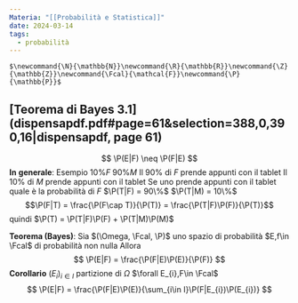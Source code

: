 ```yaml
---
Materia: "[[Probabilità e Statistica]]"
date: 2024-03-14
tags:
  - probabilità
---
```

	$\newcommand{\N}{\mathbb{N}}\newcommand{\R}{\mathbb{R}}\newcommand{\Z}{\mathbb{Z}}\newcommand{\Fcal}{\mathcal{F}}\newcommand{\P}{\mathbb{P}}$
## [Teorema di Bayes 3.1](dispensapdf.pdf#page=61&selection=388,0,390,16|dispensapdf, page 61)
$$
\P(E|F) \neq \P(F|E)
$$
**In** **generale**:
Esempio    $10\%F$ $90\% M$
Il $90\%$ di $F$ prende appunti con il tablet
Il $10\%$ di $M$ prende appunti con il tablet
Se uno prende appunti con il tablet quale è la probabilità di $F$
$\P(T|F) = 90\%$   $\P(T|M) = 10\%$
$$\P(F|T) = \frac{\P(F\cap T)}{\P(T)} = \frac{\P(T|F)\P(F)}{\P(T)}$$
quindi $\P(T) = \P(T|F)\P(F) + \P(T|M)\P(M)$

**Teorema (Bayes)**: Sia $(\Omega, \Fcal, \P)$ uno spazio di probabilità
$E,f\in \Fcal$ di probabilità non nulla
Allora 
$$
\P(E|F) = \frac{\P(F|E)\P(E)}{\P(F)}
$$
**Corollario** $(E_i)_{i\in I}$ partizione di $\Omega$ 
$\forall E_{i},F\in \Fcal$
$$
\P(E|F) = \frac{\P(F|E)\P(E)}{\sum_{i\in I}\P(F|E_{i})\P(E_{i})}
$$